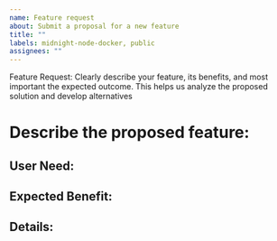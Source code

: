 ```yaml
---
name: Feature request
about: Submit a proposal for a new feature
title: ""
labels: midnight-node-docker, public
assignees: ""
---
```


Feature Request: Clearly describe your feature, its benefits, and most important the expected outcome. This helps us analyze the proposed solution and develop alternatives

# Describe the proposed feature:

## User Need:
<!-- What user need does this feature address? Include use cases and user stories. -->

## Expected Benefit:
<!--What benefits does this feature provide to users and the platform? -->

## Details:
<!--Proposed implementation ideas, alternatives considered, dependencies, and any additional information.-->
